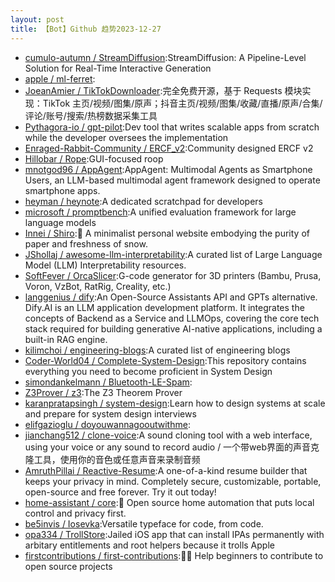 ```yaml
---
layout: post
title: 【Bot】Github 趋势2023-12-27
---
```


* [cumulo-autumn / StreamDiffusion](https://github.com/cumulo-autumn/StreamDiffusion):StreamDiffusion: A Pipeline-Level Solution for Real-Time Interactive Generation
* [apple / ml-ferret](https://github.com/apple/ml-ferret):
* [JoeanAmier / TikTokDownloader](https://github.com/JoeanAmier/TikTokDownloader):完全免费开源，基于 Requests 模块实现：TikTok 主页/视频/图集/原声；抖音主页/视频/图集/收藏/直播/原声/合集/评论/账号/搜索/热榜数据采集工具
* [Pythagora-io / gpt-pilot](https://github.com/Pythagora-io/gpt-pilot):Dev tool that writes scalable apps from scratch while the developer oversees the implementation
* [Enraged-Rabbit-Community / ERCF_v2](https://github.com/Enraged-Rabbit-Community/ERCF_v2):Community designed ERCF v2
* [Hillobar / Rope](https://github.com/Hillobar/Rope):GUI-focused roop
* [mnotgod96 / AppAgent](https://github.com/mnotgod96/AppAgent):AppAgent: Multimodal Agents as Smartphone Users, an LLM-based multimodal agent framework designed to operate smartphone apps.
* [heyman / heynote](https://github.com/heyman/heynote):A dedicated scratchpad for developers
* [microsoft / promptbench](https://github.com/microsoft/promptbench):A unified evaluation framework for large language models
* [Innei / Shiro](https://github.com/Innei/Shiro):📜 A minimalist personal website embodying the purity of paper and freshness of snow.
* [JShollaj / awesome-llm-interpretability](https://github.com/JShollaj/awesome-llm-interpretability):A curated list of Large Language Model (LLM) Interpretability resources.
* [SoftFever / OrcaSlicer](https://github.com/SoftFever/OrcaSlicer):G-code generator for 3D printers (Bambu, Prusa, Voron, VzBot, RatRig, Creality, etc.)
* [langgenius / dify](https://github.com/langgenius/dify):An Open-Source Assistants API and GPTs alternative. Dify.AI is an LLM application development platform. It integrates the concepts of Backend as a Service and LLMOps, covering the core tech stack required for building generative AI-native applications, including a built-in RAG engine.
* [kilimchoi / engineering-blogs](https://github.com/kilimchoi/engineering-blogs):A curated list of engineering blogs
* [Coder-World04 / Complete-System-Design](https://github.com/Coder-World04/Complete-System-Design):This repository contains everything you need to become proficient in System Design
* [simondankelmann / Bluetooth-LE-Spam](https://github.com/simondankelmann/Bluetooth-LE-Spam):
* [Z3Prover / z3](https://github.com/Z3Prover/z3):The Z3 Theorem Prover
* [karanpratapsingh / system-design](https://github.com/karanpratapsingh/system-design):Learn how to design systems at scale and prepare for system design interviews
* [elifgazioglu / doyouwannagooutwithme](https://github.com/elifgazioglu/doyouwannagooutwithme):
* [jianchang512 / clone-voice](https://github.com/jianchang512/clone-voice):A sound cloning tool with a web interface, using your voice or any sound to record audio / 一个带web界面的声音克隆工具，使用你的音色或任意声音来录制音频
* [AmruthPillai / Reactive-Resume](https://github.com/AmruthPillai/Reactive-Resume):A one-of-a-kind resume builder that keeps your privacy in mind. Completely secure, customizable, portable, open-source and free forever. Try it out today!
* [home-assistant / core](https://github.com/home-assistant/core):🏡 Open source home automation that puts local control and privacy first.
* [be5invis / Iosevka](https://github.com/be5invis/Iosevka):Versatile typeface for code, from code.
* [opa334 / TrollStore](https://github.com/opa334/TrollStore):Jailed iOS app that can install IPAs permanently with arbitary entitlements and root helpers because it trolls Apple
* [firstcontributions / first-contributions](https://github.com/firstcontributions/first-contributions):🚀✨ Help beginners to contribute to open source projects
